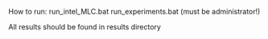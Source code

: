 How to run:
run_intel_MLC.bat
run_experiments.bat (must be administrator!)

All results should be found in results directory